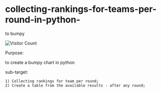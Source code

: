 # collecting-rankings-for-teams-per-round-in-python-
to bumpy 

![Visitor Count](https://profile-counter.glitch.me/{ambrusza}/count.svg)

Purpose: 

to create a bumpy chart in python

  sub-target: 

    1) Collecting rankings for team per round;  
    2) Create a table from the available results - after any round;
